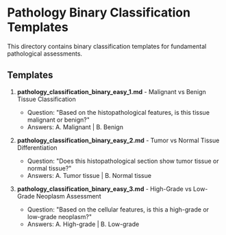 # Pathology Binary Classification Templates

This directory contains binary classification templates for fundamental pathological assessments.

## Templates

1. **pathology_classification_binary_easy_1.md** - Malignant vs Benign Tissue Classification
   - Question: "Based on the histopathological features, is this tissue malignant or benign?"
   - Answers: A. Malignant | B. Benign

2. **pathology_classification_binary_easy_2.md** - Tumor vs Normal Tissue Differentiation  
   - Question: "Does this histopathological section show tumor tissue or normal tissue?"
   - Answers: A. Tumor tissue | B. Normal tissue

3. **pathology_classification_binary_easy_3.md** - High-Grade vs Low-Grade Neoplasm Assessment
   - Question: "Based on the cellular features, is this a high-grade or low-grade neoplasm?"
   - Answers: A. High-grade | B. Low-grade
